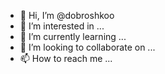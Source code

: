 - 👋 Hi, I’m @dobroshkoo
- 👀 I’m interested in ...
- 🌱 I’m currently learning ...
- 💞️ I’m looking to collaborate on ...
- 📫 How to reach me ...

<!---
dobroshkoo/dobroshkoo is a ✨ special ✨ repository because its `README.md` (this file) appears on your GitHub profile.
You can click the Preview link to take a look at your changes.
--->
